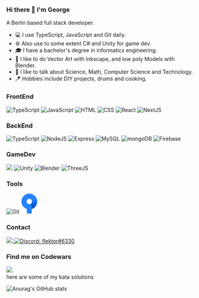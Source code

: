 ### Hi there 👋 I'm George
A Berlin based full stack developer.

- 💻 I use TypeScript, JavaScript and Git daily.
- ⚙️ Also use to some extent C# and Unity for game dev.
- 🎓 I have a bachelor's degree in informatics engineering.
- 🎨 I like to do Vector Art with Inkscape, and low poly Models with Blender.
- 💬 I like to talk about Science, Math, Computer Science and Technology.
- 🪁 Hobbies include DIY projects, drums and cooking.

### FrontEnd
<p> 
  <span>
    <img src="https://skillicons.dev/icons?i=ts" title="TypeScript"/>
  </span>
   
  <span>
    <img src="https://skillicons.dev/icons?i=js" title="JavaScript"/>
  </span>

  <span>
    <img src="https://skillicons.dev/icons?i=html" title="HTML" />
  </span>   
  
  <span>
    <img src="https://skillicons.dev/icons?i=css" title="CSS" />
  </span> 
  
   <span>
    <picture>
      <source media="(prefers-color-scheme: dark)" srcset="https://skillicons.dev/icons?i=react">
      <img src="https://skillicons.dev/icons?i=react&theme=light" title="React"/>
    </picture>  
  </span>
    
  <span>
    <picture>
      <source media="(prefers-color-scheme: dark)" srcset="https://skillicons.dev/icons?i=next">
      <img src="https://skillicons.dev/icons?i=next&theme=light" title="NextJS"/>
    </picture>  
  </span>
 
</p>

### BackEnd

<p>
  <span>
    <img src="https://skillicons.dev/icons?i=ts" title="TypeScript"/>
  </span>
  
  <span> 
    <picture>
      <source media="(prefers-color-scheme: dark)" srcset="https://skillicons.dev/icons?i=nodejs">
      <img src="https://skillicons.dev/icons?i=nodejs&theme=light" title="NodeJS"/>
    </picture>
  </span>
  
  <span> 
    <picture>
      <source media="(prefers-color-scheme: dark)" srcset="https://skillicons.dev/icons?i=express">
      <img src="https://skillicons.dev/icons?i=express&theme=light" title="Express"/>
    </picture>
  </span> 

  <span>
    <picture>
      <source media="(prefers-color-scheme: dark)" srcset="https://skillicons.dev/icons?i=mysql">
      <img src="https://skillicons.dev/icons?i=mysql&theme=light" title="MySQL"/>
    </picture>
  </span> 
  
  <span>
    <picture>
      <source media="(prefers-color-scheme: dark)" srcset="https://skillicons.dev/icons?i=mongodb">
      <img src="https://skillicons.dev/icons?i=mongodb&theme=light" title="mongoDB"/>
    </picture>  
  </span> 
    
  <span>
    <picture>
      <source media="(prefers-color-scheme: dark)" srcset="https://skillicons.dev/icons?i=firebase">
      <img src="https://skillicons.dev/icons?i=firebase&theme=light" title="Firebase"/>
    </picture>
  </span> 
  
</p>

### GameDev

<p>
  
  <span>
    <img src="https://skillicons.dev/icons?i=cs" />
  </span> 

  <span>
    <picture>
      <source media="(prefers-color-scheme: dark)" srcset="https://skillicons.dev/icons?i=unity">
      <img src="https://skillicons.dev/icons?i=unity&theme=light" title="Unity"/>
    </picture>
 
  <span>
    <picture>
      <source media="(prefers-color-scheme: dark)" srcset="https://skillicons.dev/icons?i=blender">
      <img src="https://skillicons.dev/icons?i=blender&theme=light" title="Blender"/>
    </picture>
  </span> 
 

  <span>
    <picture>
      <source media="(prefers-color-scheme: dark)" srcset="https://skillicons.dev/icons?i=threejs">
      <img src="https://skillicons.dev/icons?i=threejs&theme=light" title="ThreeJS"/>
    </picture>
  </span> 
  
</p>
 
### Tools
<p>
   <span>
    <picture>
      <source media="(prefers-color-scheme: dark)" srcset="https://skillicons.dev/icons?i=git">
      <img src="https://skillicons.dev/icons?i=git&theme=light" title="Git"/>
    </picture>
  </span>   
 
 <span>
    <img src="https://github.com/flektor/flektor/blob/main/src/images/sourcetree.svg" width="46px" title="Source Tree"/>
  </span>   
   
</p>
    
### Contact

<p>
  <a href="https://www.linkedin.com/in/georgios-drosinos/" title="LinkedIn">
    <img src="https://skillicons.dev/icons?i=linkedin" />
  </a>
  
   <a href="https://www.discordapp.com/users/flektor#6330">
    <img src="https://skillicons.dev/icons?i=discord" title="Discord: flektor#6330"/>
  </a>
 
</p>
 
### Find me on Codewars
<p>
  <a href="https://www.codewars.com/users/flektor">  
    <img src="https://www.codewars.com/users/flektor/badges/large" />
  </a>
  <br />
  <a src="https://github.com/flektor/codewars-katas">
    here are some of my kata solutions 
  </a>
</p>
  
![Anurag's GitHub stats](https://github-readme-stats.vercel.app/api?username=flektor&show_icons=true&bg_color=00000000)
